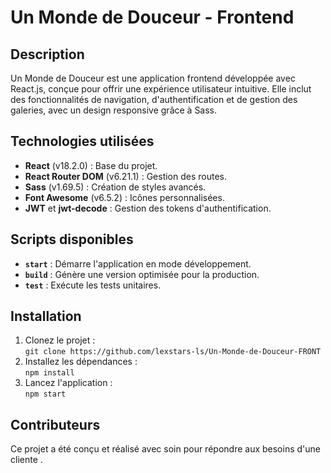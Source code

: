 # Un Monde de Douceur - Frontend

## Description
Un Monde de Douceur est une application frontend développée avec React.js, conçue pour offrir une expérience utilisateur intuitive. Elle inclut des fonctionnalités de navigation, d'authentification et de gestion des galeries, avec un design responsive grâce à Sass.

## Technologies utilisées
- **React** (v18.2.0) : Base du projet.
- **React Router DOM** (v6.21.1) : Gestion des routes.
- **Sass** (v1.69.5) : Création de styles avancés.
- **Font Awesome** (v6.5.2) : Icônes personnalisées.
- **JWT** et **jwt-decode** : Gestion des tokens d'authentification.

## Scripts disponibles
- **`start`** : Démarre l'application en mode développement.
- **`build`** : Génère une version optimisée pour la production.
- **`test`** : Exécute les tests unitaires.

## Installation
1. Clonez le projet :  
   `git clone https://github.com/lexstars-ls/Un-Monde-de-Douceur-FRONT`
2. Installez les dépendances :  
   `npm install`
3. Lancez l'application :  
   `npm start`

## Contributeurs
Ce projet a été conçu et réalisé avec soin pour répondre aux besoins d'une cliente .